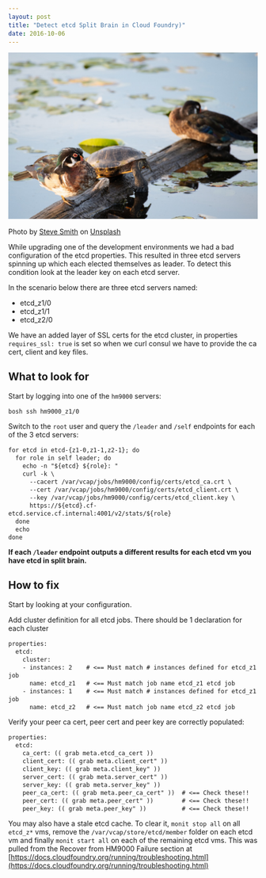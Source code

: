 ```yaml
---
layout: post
title: "Detect etcd Split Brain in Cloud Foundry)"
date: 2016-10-06
---
```


![map](https://raw.githubusercontent.com/cweibel/ghost_blog_pics/master/steve-smith-R0GuHOq4AlQ-unsplash.jpg)



Photo by [Steve Smith](https://unsplash.com/@varrak?utm_source=unsplash&utm_medium=referral&utm_content=creditCopyText) on [Unsplash](https://unsplash.com/s/photos/uri?utm_source=unsplash&utm_medium=referral&utm_content=creditCopyText)

While upgrading one of the development environments we had a bad configuration of the etcd properties. This resulted in three etcd servers spinning up which each elected themselves as leader. To detect this condition look at the leader key on each etcd server.

In the scenario below there are three etcd servers named:

 - etcd_z1/0
 - etcd_z1/1
 - etcd_z2/0

We have an added layer of SSL certs for the etcd cluster, in properties `requires_ssl: true` is set so when we curl consul we have to provide the ca cert, client and key files.

## What to look for

Start by logging into one of the `hm9000` servers:

```
bosh ssh hm9000_z1/0
```

Switch to the `root` user and query the `/leader` and `/self` endpoints for each of the 3 etcd servers:

```
for etcd in etcd-{z1-0,z1-1,z2-1}; do
  for role in self leader; do
    echo -n "${etcd} ${role}: "
    curl -k \
      --cacert /var/vcap/jobs/hm9000/config/certs/etcd_ca.crt \
      --cert /var/vcap/jobs/hm9000/config/certs/etcd_client.crt \
      --key /var/vcap/jobs/hm9000/config/certs/etcd_client.key \
      https://${etcd}.cf-etcd.service.cf.internal:4001/v2/stats/${role}
  done
  echo
done
```

**If each `/leader` endpoint outputs a different results for each etcd vm you have etcd in split brain.**

## How to fix

Start by looking at your configuration.

Add cluster definition for all etcd jobs. There should be 1 declaration for each cluster

```
properties:  
  etcd:
    cluster:
    - instances: 2    # <== Must match # instances defined for etcd_z1 job
      name: etcd_z1   # <== Must match job name etcd_z1 etcd job
    - instances: 1    # <== Must match # instances defined for etcd_z1 job
      name: etcd_z2   # <== Must match job name etcd_z2 etcd job
```

Verify your peer ca cert, peer cert and peer key are correctly populated:

```
properties:
  etcd:
    ca_cert: (( grab meta.etcd_ca_cert ))   
    client_cert: (( grab meta.client_cert" ))
    client_key: (( grab meta.client_key" ))
    server_cert: (( grab meta.server_cert" ))
    server_key: (( grab meta.server_key" ))
    peer_ca_cert: (( grab meta.peer_ca_cert" ))  # <== Check these!!  
    peer_cert: (( grab meta.peer_cert" ))        # <== Check these!!  
    peer_key: (( grab meta.peer_key" ))          # <== Check these!!  
```

You may also have a stale etcd cache. To clear it, `monit stop all` on all `etcd_z*` vms, remove the `/var/vcap/store/etcd/member` folder on each etcd vm and finally `monit start all` on each of the remaining etcd vms. This was pulled from the Recover from HM9000 Failure section at [https://docs.cloudfoundry.org/running/troubleshooting.html](https://docs.cloudfoundry.org/running/troubleshooting.html)